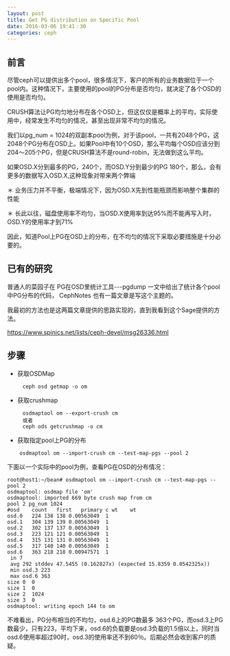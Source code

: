 ```yaml
---
layout: post
title: Get PG distribution on Specific Pool
date: 2016-03-06 19:41：30
categories: ceph
---
```


前言
-----
尽管ceph可以提供出多个pool，很多情况下，客户的所有的业务数据位于一个pool内。这种情况下，主要使用的pool的PG分布是否均匀，就决定了各个OSD的使用是否均匀。

CRUSH算法让PG均匀地分布在各个OSD上，但这仅仅是概率上的平均，实际使用中，经常发生不均匀的情况，甚至出现非常不均匀的情况。

我们以pg_num = 1024的双副本pool为例，对于该pool，一共有2048个PG，这2048个PG分布在OSD上。如果Pool中有10个OSD，那么平均每个OSD应该分到204～205个PG，但是CRUSH算法不是round-robin，无法做到这么平均。

如果OSD.X分到最多的PG，240个，而OSD.Y分到最少的PG 180个，那么，会有更多的数据写入OSD.X,这种现象对带来两个弊端

＊ 业务压力并不平衡，极端情况下，因为OSD.X先到性能瓶颈而影响整个集群的性能

＊ 长此以往，磁盘使用率不均匀，当OSD.X使用率到达95%而不能再写入时，OSD.Y的使用率才到71%

因此，知道Pool上PG在OSD上的分布，在不均匀的情况下采取必要措施是十分必要的。




已有的研究
---------
普通人的菜园子在 PG在OSD里统计工具---pgdump 一文中给出了统计各个pool中PG分布的代码，
CephNotes 也有一篇文章是写这个主题的。

我最初的方法也是这两篇文章提供的思路实现的，直到我看到这个Sage提供的方法。

https://www.spinics.net/lists/ceph-devel/msg26336.html



步骤
------
* 获取OSDMap

```
     ceph osd getmap -o om    

```

* 获取crushmap

```
	 osdmaptool om --export-crush cm 
	 或者
	 ceph ods getcrushmap -o cm
```

* 获取指定pool上PG的分布

```
	osdmaptool om --import-crush cm --test-map-pgs --pool 2
```

下面以一个实际中的pool为例，查看PG在OSD的分布情况：

```
root@host1:~/bean# osdmaptool om --import-crush cm --test-map-pgs --pool 2
osdmaptool: osdmap file 'om'
osdmaptool: imported 669 byte crush map from cm
pool 2 pg_num 1024
#osd	count	first	primary	c wt	wt
osd.0	224	138	138	0.00563049	1
osd.1	304	139	139	0.00563049	1
osd.2	302	137	137	0.00563049	1
osd.3	223	121	121	0.00563049	1
osd.4	315	131	131	0.00563049	1
osd.5	317	140	140	0.00563049	1
osd.6	363	218	218	0.00947571	1
 in 7
 avg 292 stddev 47.5455 (0.162827x) (expected 15.8359 0.0542325x))
 min osd.3 223
 max osd.6 363
size 0	0
size 1	0
size 2	1024
size 3	0
osdmaptool: writing epoch 144 to om
```

不难看出，PG分布相当的不均匀，osd.6上的PG数最多 363个PG，而osd.3上PG数最少，只有223，平均下来，osd.6的负载要是osd.3负载的1.5倍以上，同时当osd.6使用率超过90时，osd.3的使用率还不到60％。后期必然会收到客户的质疑。

